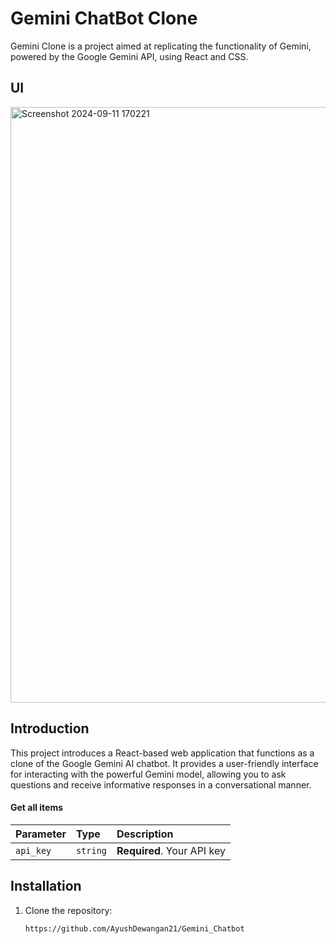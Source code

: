# Gemini ChatBot Clone

Gemini Clone is a project aimed at replicating the functionality of Gemini, powered by the Google Gemini API, using React and CSS.


## UI 
<img width="953" alt="Screenshot 2024-09-11 170221" src="https://github.com/user-attachments/assets/25d65a60-ecf0-4d59-bc4c-9fe30b8f2682">



## Introduction

This project introduces a React-based web application that functions as a clone of the Google Gemini AI chatbot. It provides a user-friendly interface for interacting with the powerful Gemini model, allowing you to ask questions and receive informative responses in a conversational manner.



#### Get all items


| Parameter | Type     | Description                |
| :-------- | :------- | :------------------------- |
| `api_key` | `string` | **Required**. Your API key |


## Installation

1. Clone the repository:

   ```bash
   https://github.com/AyushDewangan21/Gemini_Chatbot

